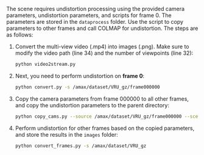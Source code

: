 

The scene requires undistortion processing using the provided camera parameters, undistortion parameters, and scripts for frame 0. The parameters are stored in the `dataprocess` folder. Use the script to copy parameters to other frames and call COLMAP for undistortion. The steps are as follows:

1. Convert the multi-view video (.mp4) into images (.png). Make sure to modify the video path (line 34) and the number of viewpoints (line 32):

   ```bash
   python video2stream.py
   ```

2. Next, you need to perform undistortion on **frame 0**:

   ```bash
   python convert.py -s /amax/dataset/VRU_gz/frame000000
   ```

3. Copy the camera parameters from frame 000000 to all other frames, and copy the undistortion parameters to the parent directory:

   ```bash
   python copy_cams.py --source /amax/dataset/VRU_gz/frame000000 --scene /amax/dataset/VRU_gz
   ```

4. Perform undistortion for other frames based on the copied parameters, and store the results in the `images` folder:

   ```bash
   python convert_frames.py -s /amax/dataset/VRU_gz
   ```



